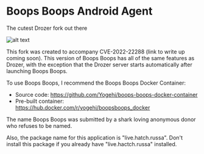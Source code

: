 # Boops Boops Android Agent

The cutest Drozer fork out there

![alt text](https://github.com/Yogehi/boops-boops-android-agent/blob/main/boopsboops-logo.jpeg)

This fork was created to accompany CVE-2022-22288 (link to write up coming soon). This version of Boops Boops has all of the same features as Drozer, with the exception that the Drozer server starts automatically after launching Boops Boops.

To use Boops Boops, I recommend the Boops Boops Docker Container:

* Source code: https://github.com/Yogehi/boops-boops-docker-container
* Pre-built container: https://hub.docker.com/r/yogehi/boopsboops_docker

The name Boops Boops was submitted by a shark loving anonymous donor who refuses to be named. 

Also, the package name for this application is "live.hatch.russa". Don't install this package if you already have "live.hactch.russa" installed.

